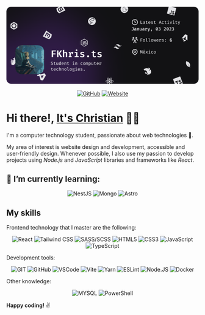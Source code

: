 <div align='center'>

![](./assets/header.png)

[![GitHub](https://img.shields.io/badge/GitHub-100000?style=for-the-badge&logo=github&logoColor=white)](https://github.com/FLCHRIS)
[![Website](https://img.shields.io/badge/website-000000?style=for-the-badge&logo=About.me&logoColor=white)](https://fkhris-ts.netlify.app/)

</div>

# Hi there!, [**It's Christian**](https://fkhris-ts.netlify.app/) :man_technologist:

I'm a computer technology student, passionate about web technologies :sparkling_heart:.

My area of interest is website design and development, accessible and user-friendly design. Whenever possible, I also use my passion to develop projects using *Node.js* and *JavaScript* libraries and frameworks like *React*.

## :seedling: **I’m currently learning:**

<div align='center'>

![NestJS](https://img.shields.io/badge/nestjs-E0234E?style=for-the-badge&logo=nestjs&logoColor=white)
![Mongo](https://img.shields.io/badge/MongoDB-4EA94B?style=for-the-badge&logo=mongodb&logoColor=white)
![Astro](https://img.shields.io/badge/Astro-0C1222?style=for-the-badge&logo=astro&logoColor=FDFDFE)

</div>

## **My skills**

Frontend technology that I master are the following:

<div align='center'>

![React](https://img.shields.io/badge/REACT-61DAFB?style=for-the-badge&logo=react&logoColor=black)
![Tailwind CSS](https://img.shields.io/badge/TAILWINDCSS-06B6D4?style=for-the-badge&logo=tailwindcss&logoColor=white)
![SASS/SCSS](https://img.shields.io/badge/SASS-CC6699?style=for-the-badge&logo=Sass&logoColor=white)
![HTML5](https://img.shields.io/badge/HTML5-E34F26?style=for-the-badge&logo=html5&logoColor=white)
![CSS3](https://img.shields.io/badge/CSS3-1572B6?style=for-the-badge&logo=css3&logoColor=white)
![JavaScript](https://img.shields.io/badge/JAVASCRIPT-F7DF1E?style=for-the-badge&logo=JavaScript&logoColor=black)
![TypeScript](https://img.shields.io/badge/TYPESCRIPT-3178C6?style=for-the-badge&logo=TypeScript&logoColor=white)

</div>

Development tools:

<div align='center'>

![GIT](https://img.shields.io/badge/GIT-F05032?style=for-the-badge&logo=git&logoColor=white)
![GitHub](https://img.shields.io/badge/Github-181717?style=for-the-badge&logo=github&logoColor=white)
![VSCode](https://img.shields.io/badge/Vscode-007ACC?style=for-the-badge&logo=visualstudiocode&logoColor=white)
![Vite](https://img.shields.io/badge/VITE-646CFF?style=for-the-badge&logo=vite&logoColor=white)
![Yarn](https://img.shields.io/badge/YARN-2C8EBB?style=for-the-badge&logo=yarn&logoColor=white)
![ESLint](https://img.shields.io/badge/eslint-4B32C3?style=for-the-badge&logo=eslint&logoColor=white)
![Node.JS](https://img.shields.io/badge/NODEJS-339933?style=for-the-badge&logo=Node.js&logoColor=white)
![Docker](https://img.shields.io/badge/DOCKER-2496ED?style=for-the-badge&logo=Docker&logoColor=white)

</div>

Other knowledge:

<div align='center'>

![MYSQL](https://img.shields.io/badge/MYSQL-4479A1?style=for-the-badge&logo=MySQL&logoColor=white)
![PowerShell](https://img.shields.io/badge/powershell-5391FE?style=for-the-badge&logo=powershell&logoColor=white)

</div>

**Happy coding!** :v:
